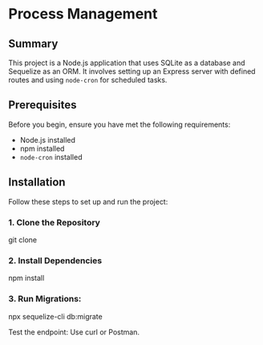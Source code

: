 
# Process Management

## Summary

This project is a Node.js application that uses SQLite as a database and Sequelize as an ORM. It involves setting up an Express server with defined routes and using `node-cron` for scheduled tasks.

## Prerequisites

Before you begin, ensure you have met the following requirements:
- Node.js installed
- npm installed
- `node-cron` installed

## Installation

Follow these steps to set up and run the project:

### 1. Clone the Repository
git clone <repository-url>

### 2. Install Dependencies
npm install

### 3. Run Migrations:
npx sequelize-cli db:migrate


Test the endpoint: Use curl or Postman.





